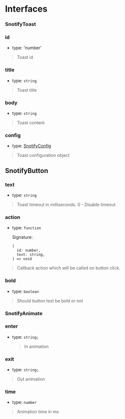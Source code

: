 # Interfaces


### SnotifyToast

### id
- type: 'number'
> Toast id

### title
- type: `string`  
> Toast title

### body
- type: `string`  
> Toast content

### config
- type: [SnotifyConfig](options.md/#snotifyconfig)  
> Toast configuration object


## SnotifyButton

### text
- type: `string`   
> Toast timeout in milliseconds. 0 - Disable timeout

### action
- type: `function` 
  
  Signature:
  
    ```
    (
      id: number,
      text: string,
    ) => void
    ```
   
> Callback action which will be called on button click.

### bold
- type: `boolean`  
> Should button text be bold or not


### SnotifyAnimate

### enter
- type: `string;`  
  > In animation

### exit
- type: `string;`  
> Out animation

### time
- type: `number`   
> Animation time in ms
